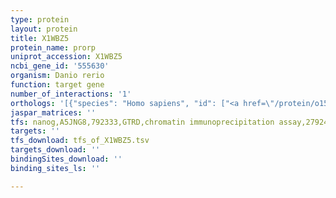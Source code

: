 ```yaml
---
type: protein
layout: protein
title: X1WBZ5
protein_name: prorp
uniprot_accession: X1WBZ5
ncbi_gene_id: '555630'
organism: Danio rerio
function: target gene
number_of_interactions: '1'
orthologs: '[{"species": "Homo sapiens", "id": ["<a href=\"/protein/o15091\">O15091</a>"]}, {"species": "Mus musculus", "id": ["<a href=\"/protein/q8jzy4\">Q8JZY4</a>"]}, {"species": "Rattus norvegicus", "id": ["<a href=\"/protein/b5df07\">B5DF07</a>"]}, {"species": "Drosophila melanogaster", "id": ["<a href=\"/protein/q9w413\">Q9W413</a>"]}]'
jaspar_matrices: ''
tfs: nanog,A5JNG8,792333,GTRD,chromatin immunoprecipitation assay,27924024%5Buid%5D,No
targets: ''
tfs_download: tfs_of_X1WBZ5.tsv
targets_download: ''
bindingSites_download: ''
binding_sites_ls: ''

---
```

